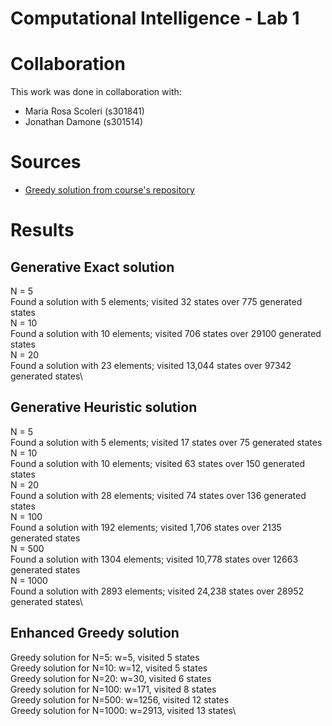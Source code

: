 # Computational Intelligence - Lab 1

# Collaboration
This work was done in collaboration with: 
* Maria Rosa Scoleri    (s301841)
* Jonathan Damone       (s301514)

# Sources
* [Greedy solution from course's repository](https://github.com/squillero/computational-intelligence/blob/master/2022-23/lab1_set-covering.ipynb)

# Results

## Generative Exact solution
N = 5\
Found a solution with 5 elements; visited 32 states over 775 generated states\
N = 10\
Found a solution with 10 elements; visited 706 states over 29100 generated states\
N = 20\
Found a solution with 23 elements; visited 13,044 states over 97342 generated states\

## Generative Heuristic solution
N = 5\
Found a solution with 5 elements; visited 17 states over 75 generated states\
N = 10\
Found a solution with 10 elements; visited 63 states over 150 generated states\
N = 20\
Found a solution with 28 elements; visited 74 states over 136 generated states\
N = 100\
Found a solution with 192 elements; visited 1,706 states over 2135 generated states\
N = 500\
Found a solution with 1304 elements; visited 10,778 states over 12663 generated states\
N = 1000\
Found a solution with 2893 elements; visited 24,238 states over 28952 generated states\

## Enhanced Greedy solution
Greedy solution for N=5: w=5, visited 5 states\
Greedy solution for N=10: w=12, visited 5 states\
Greedy solution for N=20: w=30, visited 6 states\
Greedy solution for N=100: w=171, visited 8 states\
Greedy solution for N=500: w=1256, visited 12 states\
Greedy solution for N=1000: w=2913, visited 13 states\